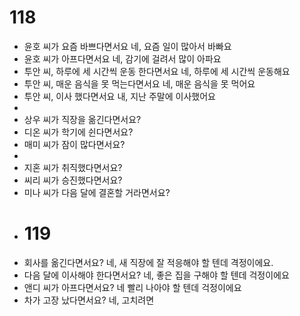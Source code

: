 # 118
- 윤호 씨가 요즘 바쁘다면서요
  네, 요즘 일이 많아서 바빠요
- 윤호 씨가 아프다면서요
  네, 감기에 걸려서 많이 아파요
- 투안 씨, 하루에 세 시간씩 운동 한다면서요
  네, 하루에 세 시간씩 운동해요
- 투안 씨, 매운 음식을 못 먹는다면서요
  네, 매운 음식을 못 먹어요
- 투안 씨, 이사 했다면서요
  내, 지난 주말에 이사했어요
-
- 상우 씨가 직장을 옮긴다면서요?
- 디온 씨가 학기에 쉰다면서요?
- 매미 씨가 잠이 많다면서요?
-
- 지혼 씨가 취직했다면서요?
- 씨리 씨가 승진했다면서요?
- 미나 씨가 다음 달에 결혼할 거라면서요?
- # 119
- 회사를 옮긴다면서요?
  네, 새  직장에 잘 적응해야 할 텐데 격정이에요.
- 다음 달에 이사해야 한다면서요?
  네, 좋은 집을 구해야 할 텐데 걱정이에요
- 앤디 씨가 아프다면서요?
  네 빨리 나아야 할 텐데 걱정이에요
- 차가 고장 났다면서요?
  네, 고치려면
